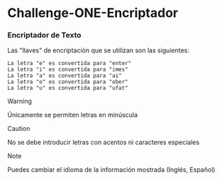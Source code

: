 # Challenge-ONE-Encriptador

### Encriptador de Texto

Las "llaves" de encriptación que se utilizan son las siguientes:

~~~
La letra "e" es convertida para "enter"
La letra "i" es convertida para "imes"
La letra "a" es convertida para "ai"
La letra "o" es convertida para "ober"
La letra "u" es convertida para "ufat"
~~~

> [!WARNING]
> Únicamente se permiten letras en minúscula 

> [!CAUTION]
> No se debe introducir letras con acentos ni caracteres especiales

> [!NOTE]
> Puedes cambiar el idioma de la información mostrada (Inglés, Español)